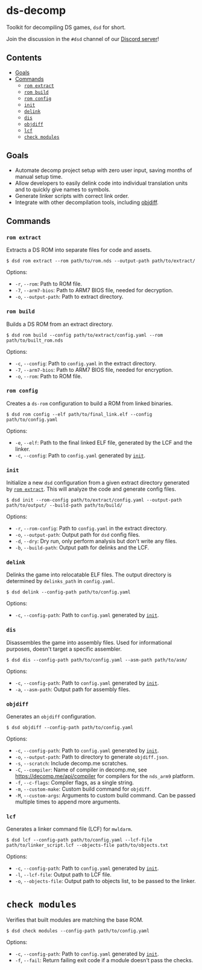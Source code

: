 # ds-decomp
Toolkit for decompiling DS games, `dsd` for short.

Join the discussion in the `#dsd` channel of our [Discord server](https://discord.gg/gwN6M3HQrA)!

## Contents
- [Goals](#goals)
- [Commands](#commands)
    - [`rom extract`](#rom-extract)
    - [`rom build`](#rom-build)
    - [`rom config`](#rom-config)
    - [`init`](#init)
    - [`delink`](#delink)
    - [`dis`](#dis)
    - [`objdiff`](#objdiff)
    - [`lcf`](#lcf)
    - [`check modules`](#check-modules)

## Goals
- Automate decomp project setup with zero user input, saving months of manual setup time.
- Allow developers to easily delink code into individual translation units and to quickly give names to symbols.
- Generate linker scripts with correct link order.
- Integrate with other decompilation tools, including [objdiff](https://github.com/encounter/objdiff).

## Commands

### `rom extract`

Extracts a DS ROM into separate files for code and assets.

```shell
$ dsd rom extract --rom path/to/rom.nds --output-path path/to/extract/
```

Options:
- `-r`, `--rom`: Path to ROM file.
- `-7`, `--arm7-bios`: Path to ARM7 BIOS file, needed for decryption.
- `-o`, `--output-path`: Path to extract directory.

### `rom build`

Builds a DS ROM from an extract directory.

```shell
$ dsd rom build --config path/to/extract/config.yaml --rom path/to/built_rom.nds
```

Options:
- `-c`, `--config`: Path to `config.yaml` in the extract directory.
- `-7`, `--arm7-bios`: Path to ARM7 BIOS file, needed for encryption.
- `-o`, `--rom`: Path to ROM file.

### `rom config`

Creates a `ds-rom` configuration to build a ROM from linked binaries.

```shell
$ dsd rom config --elf path/to/final_link.elf --config path/to/config.yaml
```

Options:
- `-e`, `--elf`: Path to the final linked ELF file, generated by the LCF and the linker.
- `-c`, `--config`: Path to `config.yaml` generated by [`init`](#init).

### `init`

Initialize a new `dsd` configuration from a given extract directory generated by [`rom extract`](#rom-extract). This will analyze the code and generate config files.

```shell
$ dsd init --rom-config path/to/extract/config.yaml --output-path path/to/output/ --build-path path/to/build/
```

Options:
- `-r`, `--rom-config`: Path to `config.yaml` in the extract directory.
- `-o`, `--output-path`: Output path for `dsd` config files.
- `-d`, `--dry`: Dry run, only perform analysis but don't write any files.
- `-b`, `--build-path`: Output path for delinks and the LCF.

### `delink`

Delinks the game into relocatable ELF files. The output directory is determined by `delinks_path` in `config.yaml`.

```shell
$ dsd delink --config-path path/to/config.yaml
```

Options:
- `-c`, `--config-path`: Path to `config.yaml` generated by [`init`](#init).

### `dis`

Disassembles the game into assembly files. Used for informational purposes, doesn't target a specific assembler.

```shell
$ dsd dis --config-path path/to/config.yaml --asm-path path/to/asm/
```

Options:
- `-c`, `--config-path`: Path to `config.yaml` generated by [`init`](#init).
- `-a`, `--asm-path`: Output path for assembly files.

### `objdiff`

Generates an `objdiff` configuration.

```shell
$ dsd objdiff --config-path path/to/config.yaml
```

Options:
- `-c`, `--config-path`: Path to `config.yaml` generated by [`init`](#init).
- `-o`, `--output-path`: Path to directory to generate `objdiff.json`.
- `-s`, `--scratch`: Include decomp.me scratches.
- `-C`, `--compiler`: Name of compiler in decomp.me, see https://decomp.me/api/compiler for compilers for the `nds_arm9` platform.
- `-f`, `--c-flags`: Compiler flags, as a single string.
- `-m`, `--custom-make`: Custom build command for `objdiff`.
- `-M`, `--custom-args`: Arguments to custom build command. Can be passed multiple times to append more arguments.

### `lcf`

Generates a linker command file (LCF) for `mwldarm`.

```shell
$ dsd lcf --config-path path/to/config.yaml --lcf-file path/to/linker_script.lcf --objects-file path/to/objects.txt
```

Options:
- `-c`, `--config-path`: Path to `config.yaml` generated by [`init`](#init).
- `-l`, `--lcf-file`: Output path to LCF file.
- `-o`, `--objects-file`: Output path to objects list, to be passed to the linker.

# `check modules`

Verifies that built modules are matching the base ROM.

```shell
$ dsd check modules --config-path path/to/config.yaml
```

Options:
- `-c`, `--config-path`: Path to `config.yaml` generated by [`init`](#init).
- `-f`, `--fail`: Return failing exit code if a module doesn't pass the checks.
